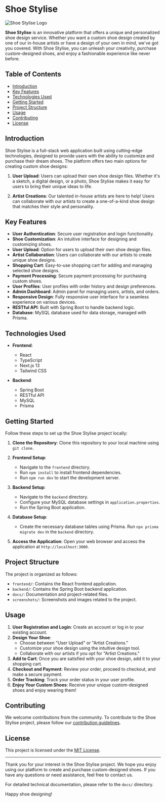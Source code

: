# Shoe Stylise

![Shoe Stylise Logo](link_to_logo.png)

**Shoe Stylise** is an innovative platform that offers a unique and personalized shoe design service. Whether you want a custom shoe design created by one of our in-house artists or have a design of your own in mind, we've got you covered. With Shoe Stylise, you can unleash your creativity, purchase custom-designed shoes, and enjoy a fashionable experience like never before.

## Table of Contents

- [Introduction](#introduction)
- [Key Features](#key-features)
- [Technologies Used](#technologies-used)
- [Getting Started](#getting-started)
- [Project Structure](#project-structure)
- [Usage](#usage)
- [Contributing](#contributing)
- [License](#license)

## Introduction

Shoe Stylise is a full-stack web application built using cutting-edge technologies, designed to provide users with the ability to customize and purchase their dream shoes. The platform offers two main options for creating custom shoe designs:

1. **User Upload**: Users can upload their own shoe design files. Whether it's a sketch, a digital design, or a photo, Shoe Stylise makes it easy for users to bring their unique ideas to life.

2. **Artist Creations**: Our talented in-house artists are here to help! Users can collaborate with our artists to create a one-of-a-kind shoe design that matches their style and personality.

## Key Features

- **User Authentication**: Secure user registration and login functionality.
- **Shoe Customization**: An intuitive interface for designing and customizing shoes.
- **User Upload**: Option for users to upload their own shoe design files.
- **Artist Collaboration**: Users can collaborate with our artists to create unique shoe designs.
- **Shopping Cart**: Easy-to-use shopping cart for adding and managing selected shoe designs.
- **Payment Processing**: Secure payment processing for purchasing custom shoes.
- **User Profiles**: User profiles with order history and design preferences.
- **Admin Dashboard**: Admin panel for managing users, artists, and orders.
- **Responsive Design**: Fully responsive user interface for a seamless experience on various devices.
- **RESTful API**: Built with Spring Boot to handle backend logic.
- **Database**: MySQL database used for data storage, managed with Prisma.

## Technologies Used

- **Frontend**:
  - React
  - TypeScript
  - Next.js 13
  - Tailwind CSS

- **Backend**:
  - Spring Boot
  - RESTful API
  - MySQL
  - Prisma

## Getting Started

Follow these steps to set up the Shoe Stylise project locally:

1. **Clone the Repository**: Clone this repository to your local machine using `git clone`.

2. **Frontend Setup**:
   - Navigate to the `frontend` directory.
   - Run `npm install` to install frontend dependencies.
   - Run `npm run dev` to start the development server.

3. **Backend Setup**:
   - Navigate to the `backend` directory.
   - Configure your MySQL database settings in `application.properties`.
   - Run the Spring Boot application.

4. **Database Setup**:
   - Create the necessary database tables using Prisma. Run `npx prisma migrate dev` in the `backend` directory.

5. **Access the Application**: Open your web browser and access the application at `http://localhost:3000`.

## Project Structure

The project is organized as follows:

- `frontend/`: Contains the React frontend application.
- `backend/`: Contains the Spring Boot backend application.
- `docs/`: Documentation and project-related files.
- `screenshots/`: Screenshots and images related to the project.

## Usage

1. **User Registration and Login**: Create an account or log in to your existing account.
2. **Design Your Shoe**:
   - Choose between "User Upload" or "Artist Creations."
   - Customize your shoe design using the intuitive design tool.
   - Collaborate with our artists if you opt for "Artist Creations."
3. **Add to Cart**: Once you are satisfied with your shoe design, add it to your shopping cart.
4. **Checkout and Payment**: Review your order, proceed to checkout, and make a secure payment.
5. **Order Tracking**: Track your order status in your user profile.
6. **Enjoy Your Custom Shoes**: Receive your unique custom-designed shoes and enjoy wearing them!

## Contributing

We welcome contributions from the community. To contribute to the Shoe Stylise project, please follow our [contribution guidelines](CONTRIBUTING.md).

## License

This project is licensed under the [MIT License](LICENSE).

---

Thank you for your interest in the Shoe Stylise project. We hope you enjoy using our platform to create and purchase custom-designed shoes. If you have any questions or need assistance, feel free to contact us.

For detailed technical documentation, please refer to the `docs/` directory.

Happy shoe designing!
